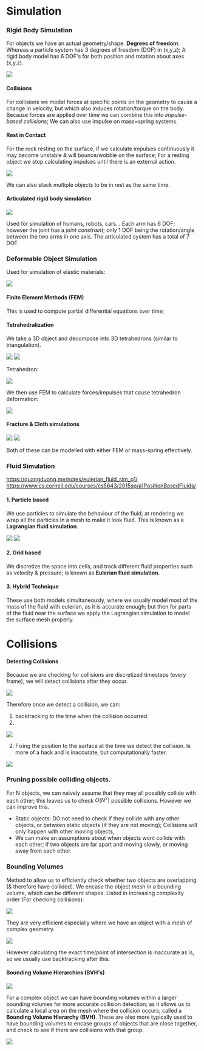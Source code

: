 # Simulation

### Rigid Body Simulation
For objects we have an actual geometry/shape.
**Degrees of freedom**: Whereas a particle system has 3 degrees of freedom (DOF) in (x,y,z); A rigid body model has 6 DOF's for both position and rotation about axes (x,y,z).

![](misc/Pasted%20image%2020231026160827.png)

#### Collisions
For collisions we model forces at specific points on the geometry to cause a change in velocity, but which also induces rotation/torque on the body.
Because forces are applied over time we can combine this into *impulse-based collisions*; We can also use impulse on mass=spring systems.

#### Rest in Contact
For the rock resting on the surface, if we calculate impulses continuously it may become unstable & will bounce/wobble on the surface; For a resting object we stop calculating impulses until there is an external action.

![](misc/Pasted%20image%2020231026162301.png)

We can also stack multiple objects to be in rest as the same time.


#### Articulated rigid body simulation

![](misc/Pasted%20image%2020231026162754.png)

Used for simulation of humans, robots, cars...
Each arm has 6 DOF; however the joint has a *joint constraint*; only 1 DOF being the rotation/angle between the two arms in one axis. The articulated system has a total of 7 DOF.

### Deformable Object Simulation
Used for simulation of elastic materials:

![](misc/Pasted%20image%2020231026164419.png)

#### Finite Element Methods (FEM)
This is used to compute partial differential equations over time;

#### Tetrahedralization
We take a 3D object and decompose into 3D tetrahedrons (similar to triangulation).

![](misc/Pasted%20image%2020231027130833.png) ![](misc/Pasted%20image%2020231027130904.png)

Tetrahedron:

![](misc/Pasted%20image%2020231027131013.png)

We then use FEM to calculate forces/impulses that cause tetrahedron deformation:

![](misc/Pasted%20image%2020231027131129.png)

#### Fracture & Cloth simulations

![](misc/Pasted%20image%2020231027133650.png)
![](misc/Pasted%20image%2020231027133702.png)

Both of these can be modelled with either FEM or mass-spring effectively.

### Fluid Simulation
https://quangduong.me/notes/eulerian_fluid_sim_p1/
https://www.cs.cornell.edu/courses/cs5643/2015sp/a1PositionBasedFluids/
#### 1. Particle based
We use particles to simulate the behaviour of the fluid; at rendering we wrap all the particles in a mesh to make it look fluid.
This is known as a **Lagrangian fluid simulation**.

![](misc/Pasted%20image%2020231027134101.png)
![](misc/Pasted%20image%2020231027134111.png)

#### 2. Grid based
We discretize the space into cells, and track different fluid properties such as velocity & pressure; is known as **Eulerian fluid simulation**.

#### 3. Hybrid Technique
These use both models simultaneously, where we usually model most of the mass of the fluid with eulerian, as it is accurate enough; but then for parts of the fluid near the surface we apply the Lagrangian simulation to model the surface mesh properly.

# Collisions

#### Detecting Collisions
Because we are checking for collisions are discretized timesteps (every frame), we will detect collisions after they occur.

![](misc/Pasted%20image%2020231027141354.png)

Therefore once we detect a collision, we can:

1. backtracking to the time when the collision occurred.
2. 
![](misc/Pasted%20image%2020231027141447.png)

2. Fixing the position to the surface at the time we detect the collision. Is more of a hack and is inaccurate, but computationally faster.

![](misc/Pasted%20image%2020231027141540.png)

### Pruning possible colliding objects.
For N objects, we can naively assume that they may all possibly collide with each other; this leaves us to check $O(N^2)$ possible collisions. However we can improve this.

- Static objects: DO not need to check if they collide with any other objects, or between static objects (if they are not moving); Collisions will only happen with other moving objects,
- We can make an assumptions about when objects wont collide with each other; if two objects are far apart and moving slowly, or moving away from each other.

### Bounding Volumes
Method to allow us to efficiently check whether two objects are overlapping (& therefore have collided). We encase the object mesh in a bounding volume, which can be different shapes.
Listed in increasing complexity order (For checking collisions):

![](misc/Pasted%20image%2020231027142411.png)

They are very efficient especially where we have an object with a mesh of complex geometry.

![](misc/Pasted%20image%2020231027142554.png)

However calculating the exact time/point of intersection is inaccurate as is, so we usually use backtracking after this.

#### Bounding Volume Hierarchies (BVH's)

![](misc/Pasted%20image%2020231027142920.png)

For a complex object we can have bounding volumes within a larger bounding volumes for more accurate collision detection; as it allows us to calculate a local area on the mesh where the collision occurs; called a **Bounding Volume Hierarchy (BVH)**.
These are also more typically used to have bounding volumes to encase groups of objects that are close together, and check to see if there are collisions with that group.

![](misc/Pasted%20image%2020231027143409.png)

